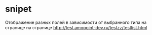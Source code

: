 # snipet
Отображение разных полей в зависимости от выбранного типа на странице на странице http://test.amopoint-dev.ru/testzz/testlist.html
